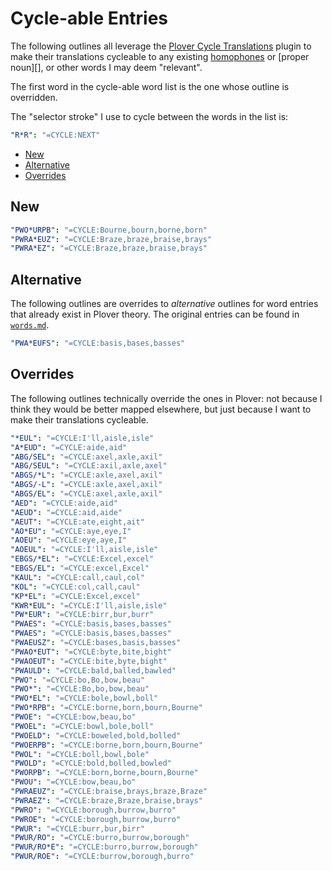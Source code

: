 # Cycle-able Entries

The following outlines all leverage the [Plover Cycle Translations][] plugin to
make their translations cycleable to any existing [homophones][] or [proper
noun][], or other words I may deem "relevant".

The first word in the cycle-able word list is the one whose outline is
overridden.

The "selector stroke" I use to cycle between the words in the list is:

```yaml
"R*R": "=CYCLE:NEXT"
```

<!-- vim-markdown-toc GFM -->

* [New](#new)
* [Alternative](#alternative)
* [Overrides](#overrides)

<!-- vim-markdown-toc -->

## New

```yaml
"PWO*URPB": "=CYCLE:Bourne,bourn,borne,born"
"PWRA*EUZ": "=CYCLE:Braze,braze,braise,brays"
"PWRA*EZ": "=CYCLE:Braze,braze,braise,brays"
```

## Alternative

The following outlines are overrides to _alternative_ outlines for word entries
that already exist in Plover theory. The original entries can be found in
[`words.md`][].

```yaml
"PWA*EUFS": "=CYCLE:basis,bases,basses"
```

## Overrides

The following outlines technically override the ones in Plover: not because
I think they would be better mapped elsewhere, but just because I want to make
their translations cycleable.

```yaml
"*EUL": "=CYCLE:I'll,aisle,isle"
"A*EUD": "=CYCLE:aide,aid"
"ABG/SEL": "=CYCLE:axel,axle,axil"
"ABG/SEUL": "=CYCLE:axil,axle,axel"
"ABGS/*L": "=CYCLE:axle,axel,axil"
"ABGS/-L": "=CYCLE:axle,axel,axil"
"ABGS/EL": "=CYCLE:axel,axle,axil"
"AED": "=CYCLE:aide,aid"
"AEUD": "=CYCLE:aid,aide"
"AEUT": "=CYCLE:ate,eight,ait"
"AO*EU": "=CYCLE:aye,eye,I"
"AOEU": "=CYCLE:eye,aye,I"
"AOEUL": "=CYCLE:I'll,aisle,isle"
"EBGS/*EL": "=CYCLE:Excel,excel"
"EBGS/EL": "=CYCLE:excel,Excel"
"KAUL": "=CYCLE:call,caul,col"
"KOL": "=CYCLE:col,call,caul"
"KP*EL": "=CYCLE:Excel,excel"
"KWR*EUL": "=CYCLE:I'll,aisle,isle"
"PW*EUR": "=CYCLE:birr,bur,burr"
"PWAES": "=CYCLE:basis,bases,basses"
"PWAES": "=CYCLE:basis,bases,basses"
"PWAEUSZ": "=CYCLE:bases,basis,basses"
"PWAO*EUT": "=CYCLE:byte,bite,bight"
"PWAOEUT": "=CYCLE:bite,byte,bight"
"PWAULD": "=CYCLE:bald,balled,bawled"
"PWO": "=CYCLE:bo,Bo,bow,beau"
"PWO*": "=CYCLE:Bo,bo,bow,beau"
"PWO*EL": "=CYCLE:bole,bowl,boll"
"PWO*RPB": "=CYCLE:borne,born,bourn,Bourne"
"PWOE": "=CYCLE:bow,beau,bo"
"PWOEL": "=CYCLE:bowl,bole,boll"
"PWOELD": "=CYCLE:boweled,bold,bolled"
"PWOERPB": "=CYCLE:borne,born,bourn,Bourne"
"PWOL": "=CYCLE:boll,bowl,bole"
"PWOLD": "=CYCLE:bold,bolled,bowled"
"PWORPB": "=CYCLE:born,borne,bourn,Bourne"
"PWOU": "=CYCLE:bow,beau,bo"
"PWRAEUZ": "=CYCLE:braise,brays,braze,Braze"
"PWRAEZ": "=CYCLE:braze,Braze,braise,brays"
"PWRO": "=CYCLE:borough,burrow,burro"
"PWROE": "=CYCLE:borough,burrow,burro"
"PWUR": "=CYCLE:burr,bur,birr"
"PWUR/RO": "=CYCLE:burro,burrow,borough"
"PWUR/RO*E": "=CYCLE:burro,burrow,borough"
"PWUR/ROE": "=CYCLE:burrow,borough,burro"
```

[homophones]: https://en.wikipedia.org/wiki/Homophone
[Plover Cycle Translations]: https://github.com/paulfioravanti/plover-cycle-translations
[proper nouns]: https://en.wikipedia.org/wiki/Proper_noun
[`words.md`]: ./words.md
